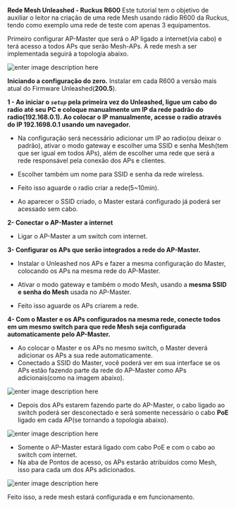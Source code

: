 **Rede Mesh Unleashed - Ruckus R600**
Este tutorial tem o objetivo de auxiliar o leitor na criação de uma rede Mesh usando rádio R600 da Ruckus, tendo como exemplo uma rede de teste com apenas 3 equipamentos.

Primeiro configurar AP-Master que será o AP ligado a internet(via cabo) e terá acesso a todos APs que serão Mesh-APs. A rede mesh a ser implementada seguirá a topologia abaixo.

![enter image description here](https://uploaddeimagens.com.br/images/001/348/122/original/topologia2.png?1522179556)

**Iniciando a configuração do zero.**
Instalar em cada R600 a versão mais atual do Firmware Unleashed(**200.5**).

**1 - Ao iniciar o *`setup`* pela primeira vez do Unleashed, ligue um cabo do radio até seu PC e coloque manualmente um IP da rede padrão do radio(192.168.0.1). Ao colocar o IP manualmente, acesse o radio através do IP 192.1698.0.1 usando um navegador.**

 - Na configuração será necessário adicionar um IP ao radio(ou deixar o padrão), ativar o modo gateway e escolher uma SSID e senha Mesh(tem que ser igual em todos APs), além de escolher uma rede que será a rede responsável pela conexão dos APs e clientes.
 
 - Escolher também um nome para SSID e senha da rede wireless.
 - Feito isso aguarde o radio criar a rede(5~10min).
 - Ao aparecer o SSID criado, o Master estará configurado já poderá ser acessado sem cabo.


**2- Conectar o AP-Master a internet**

 - Ligar o AP-Master a um switch com internet.
 

**3- Configurar os APs que serão integrados a rede do AP-Master.**

 - Instalar o Unleashed nos APs e fazer a mesma configuração do Master, colocando os APs na mesma rede do AP-Master.

 - Ativar o modo gateway e também o modo Mesh, usando a **mesma SSID e senha do Mesh** usada no AP-Master.
 - Feito isso aguarde os APs criarem a rede.



**4- Com o Master e os APs configurados na mesma rede, conecte todos em um mesmo switch para que  rede Mesh seja configurada automaticamente pelo AP-Master.**

 - Ao colocar o Master e os APs no mesmo switch, o Master deverá adicionar os APs a sua rede automaticamente.
 - Conectado a SSID do Master, você poderá ver em sua interface se os APs estão fazendo parte da rede do AP-Master como APs adicionais(como na imagem abaixo).
 
![enter image description here](https://uploaddeimagens.com.br/images/001/345/305/original/1.png?1522015512)

 - Depois dos APs estarem fazendo parte do AP-Master, o cabo ligado ao switch poderá ser desconectado e será somente necessário o cabo **PoE** ligado em cada  AP(se tornando a topologia abaixo).
 
 ![enter image description here](https://uploaddeimagens.com.br/images/001/348/119/original/topologia1.png?1522179539)
 
 - Somente o AP-Master estará ligado com cabo PoE e com o cabo ao switch com internet.
 - Na aba de Pontos de acesso, os APs estarão atribuídos como Mesh, isso para cada um dos APs adicionados.
 
![enter image description here](https://uploaddeimagens.com.br/images/001/347/886/original/4-aps.png?1522172880)

Feito isso, a rede mesh estará configurada e em funcionamento.


